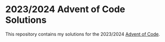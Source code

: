 # 2023/2024 Advent of Code Solutions

This repository contains my solutions for the 2023/2024 [Advent of Code](https://adventofcode.com/).